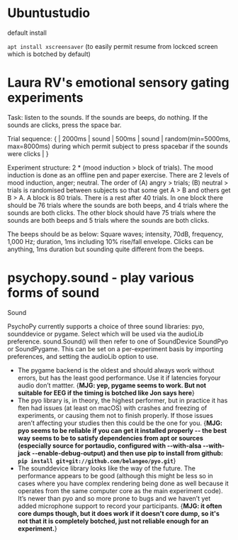 # Ubuntustudio
default install

`apt install xscreensaver` (to easily permit resume from lockced screen which is botched by default)

# Laura RV's emotional sensory gating experiments

Task: listen to the sounds. If the sounds are beeps, do nothing. If the sounds are clicks, press the space bar.

Trial sequence: { | 2000ms | sound | 500ms | sound | random(min=5000ms, max=8000ms) during which permit subject to press spacebar if the sounds were clicks | }

Experiment structure: 2 * (mood induction > block of trials). The mood induction is done as an offline pen and paper exercise. There are 2 levels of mood induction, anger; neutral. The order of (A) angry > trials; (B) neutral > trials is randomised between subjects so that some get A > B and others get B > A. A block is 80 trials. There is a rest after 40 trials. In one block there should be 76 trials where the sounds are both beeps, and 4 trials where the sounds are both clicks. The other block should have 75 trials where the sounds are both beeps and 5 trials where the sounds are both clicks. 

The beeps should be as below: Square waves; intensity, 70dB, frequency, 1,000 Hz; duration, 1ms including 10% rise/fall envelope. Clicks can be anything, 1ms duration but sounding quite different from the beeps.

# psychopy.sound - play various forms of sound
Sound

PsychoPy currently supports a choice of three sound libraries: pyo, sounddevice or pygame. Select which will be used via the audioLib preference. sound.Sound() will then refer to one of SoundDevice SoundPyo or SoundPygame. This can be set on a per-experiment basis by importing preferences, and setting the audioLib option to use.

* The pygame backend is the oldest and should always work without errors, but has the least good performance. Use it if latencies foryour audio don’t mattter. {__MJG: yep, pygame seems to work. But not suitable for EEG if the timing is botched like Jon says here__}
* The pyo library is, in theory, the highest performer, but in practice it has ften had issues (at least on macOS) with crashes and freezing of experiments, or causing them not to finish properly. If those issues aren’t affecting your studies then this could be the one for you. {__MJG: pyo seems to be reliable if you can get it installed properly -- the best  way seems to be to satisfy dependencies from apt or sources (especially source for portaudio, configured with --with-alsa --with-jack --enable-debug-output) and then use pip to install from github: `pip install git+git://github.com/belangeo/pyo.git`__}
* The sounddevice library looks like the way of the future. The performance appears to be good (although this might be less so in cases where you have complex rendering being done as well because it operates from the same computer core as the main experiment code). It’s newer than pyo and so more prone to bugs and we haven’t yet added microphone support to record your participants. {__MJG: it often core dumps though, but it does work if it doesn't core dump, so it's not that it is completely botched, just not reliable enough for an experiment.__}
